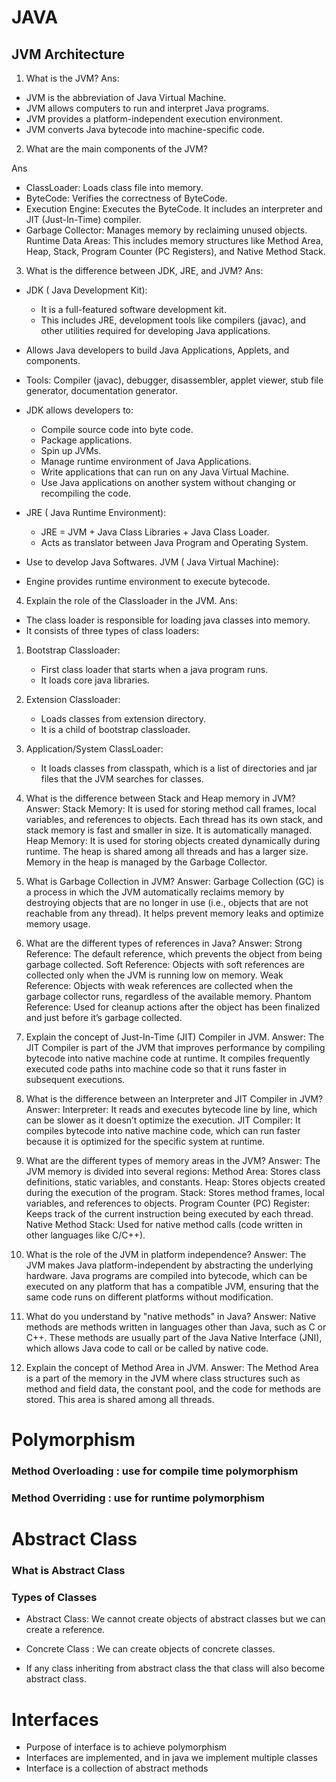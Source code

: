 # JAVA

## JVM Architecture

1. What is the JVM?
Ans: 
- JVM is the abbreviation of Java Virtual Machine.
- JVM allows computers to run and interpret Java programs.
- JVM provides a platform-independent execution environment.
- JVM converts Java bytecode into machine-specific code.
2. What are the main components of the JVM?

Ans
- ClassLoader:  Loads class file into memory.
- ByteCode: Verifies the correctness of ByteCode.
- Execution Engine: Executes the ByteCode. It includes an interpreter and JIT (Just-In-Time) compiler.
- Garbage Collector: Manages memory by reclaiming unused objects.
Runtime Data Areas: This includes memory structures like Method Area, Heap, Stack, Program Counter (PC Registers), and Native Method Stack.

3. What is the difference between JDK, JRE, and JVM?
Ans:
- JDK ( Java Development Kit): 
  - It is a full-featured software development kit.
  - This includes JRE, development tools like compilers (javac), and other utilities required for developing Java applications.
- Allows Java developers to build Java Applications, Applets, and components.
- Tools: Compiler (javac), debugger, disassembler, applet viewer, stub file generator, documentation generator.
- JDK allows developers to:
   - Compile source code into byte code.
   - Package applications.
   - Spin up JVMs.
   - Manage runtime environment of Java Applications.
   - Write applications that can run on any Java Virtual Machine.
   - Use Java applications on another system without changing or recompiling the code.

- JRE ( Java Runtime Environment):
   - JRE = JVM + Java Class Libraries + Java Class Loader.
   - Acts as translator between Java Program and Operating System.
- Use to develop Java Softwares.
JVM ( Java Virtual Machine):
- Engine provides runtime environment to execute bytecode.

4. Explain the role of the Classloader in the JVM.
Ans:
- The class loader is responsible for loading java classes into memory.
- It consists of three types of class loaders:
1. Bootstrap Classloader: 
   - First class loader that starts when a java program runs.
   - It loads core java libraries.
2. Extension Classloader:
    - Loads classes from extension directory.
    - It is a child of bootstrap classloader.
3. Application/System ClassLoader: 
   - It loads classes from classpath, which is a list of directories and jar files that the JVM searches for classes.

5. What is the difference between Stack and Heap memory in JVM?
Answer:
Stack Memory: It is used for storing method call frames, local variables, and references to objects. Each thread has its own stack, and stack memory is fast and smaller in size. It is automatically managed.
Heap Memory: It is used for storing objects created dynamically during runtime. The heap is shared among all threads and has a larger size. Memory in the heap is managed by the Garbage Collector.
6. What is Garbage Collection in JVM?
Answer: Garbage Collection (GC) is a process in which the JVM automatically reclaims memory by destroying objects that are no longer in use (i.e., objects that are not reachable from any thread). It helps prevent memory leaks and optimize memory usage.
 
7. What are the different types of references in Java?
Answer:
Strong Reference: The default reference, which prevents the object from being garbage collected.
Soft Reference: Objects with soft references are collected only when the JVM is running low on memory.
Weak Reference: Objects with weak references are collected when the garbage collector runs, regardless of the available memory.
Phantom Reference: Used for cleanup actions after the object has been finalized and just before it’s garbage collected.

8. Explain the concept of Just-In-Time (JIT) Compiler in JVM.
Answer: The JIT Compiler is part of the JVM that improves performance by compiling bytecode into native machine code at runtime. It compiles frequently executed code paths into machine code so that it runs faster in subsequent executions.

9. What is the difference between an Interpreter and JIT Compiler in JVM?
Answer:
Interpreter: It reads and executes bytecode line by line, which can be slower as it doesn’t optimize the execution.
JIT Compiler: It compiles bytecode into native machine code, which can run faster because it is optimized for the specific system at runtime.
 
10. What are the different types of memory areas in the JVM?
Answer: The JVM memory is divided into several regions:
Method Area: Stores class definitions, static variables, and constants.
Heap: Stores objects created during the execution of the program.
Stack: Stores method frames, local variables, and references to objects.
Program Counter (PC) Register: Keeps track of the current instruction being executed by each thread.
Native Method Stack: Used for native method calls (code written in other languages like C/C++).

11. What is the role of the JVM in platform independence?
Answer: The JVM makes Java platform-independent by abstracting the underlying hardware. Java programs are compiled into bytecode, which can be executed on any platform that has a compatible JVM, ensuring that the same code runs on different platforms without modification.

12. What do you understand by "native methods" in Java?
Answer: Native methods are methods written in languages other than Java, such as C or C++. These methods are usually part of the Java Native Interface (JNI), which allows Java code to call or be called by native code.

13. Explain the concept of Method Area in JVM.
Answer: The Method Area is a part of the memory in the JVM where class structures such as method and field data, the constant pool, and the code for methods are stored. This area is shared among all threads.


# Polymorphism


### Method Overloading : use for compile time polymorphism
### Method Overriding : use for runtime polymorphism


# Abstract Class

### What is Abstract Class

### Types of Classes
- Abstract Class: We cannot create objects of abstract classes but we can create a reference.
- Concrete Class : We can create objects of concrete classes.

- If any class inheriting from abstract class the that class will also become abstract class.

 

# Interfaces


- Purpose of interface is to achieve polymorphism
- Interfaces are implemented, and in java we implement multiple classes
- Interface is a collection of abstract methods